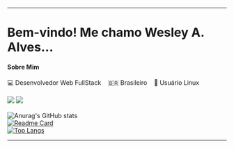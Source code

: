 <!--
**devalvez/devalvez** is a ✨ _special_ ✨ repository because its `README.md` (this file) appears on your GitHub profile.

Here are some ideas to get you started:

- 🔭 I’m currently working on ...
- 🌱 I’m currently learning ...
- 👯 I’m looking to collaborate on ...
- 🤔 I’m looking for help with ...
- 💬 Ask me about ...
- 📫 How to reach me: ...
- 😄 Pronouns: ...
- ⚡ Fun fact: ...
-->

----------------------------------------------------------------------------

# Bem-vindo! Me chamo Wesley A. Alves...
#### Sobre Mim ####
💻 Desenvolvedor Web FullStack &nbsp;&nbsp; 🇧🇷 Brasileiro &nbsp;&nbsp; 🐧 Usuário Linux <br />
<br />
[<img src="https://img.shields.io/badge/twitter-%231DA1F2.svg?&style=for-the-badge&logo=twitter&logoColor=white" />](hhttps://twitter.com/WesleyAAlves1)
[<img src = "https://img.shields.io/badge/instagram-%23E4405F.svg?&style=for-the-badge&logo=instagram&logoColor=white">](https://www.instagram.com/wesleyaalvez)
<br /><br />
![Anurag's GitHub stats](https://github-readme-stats.vercel.app/api?username=devalvez&show_icons=true&count_private=true&theme=tokyonight&bg_color=white)
<br />
[![Readme Card](https://github-readme-stats.vercel.app/api/pin/?username=devalvez&repo=emacs-init)](https://github.com/anuraghazra/macs-init)
<br />
[![Top Langs](https://github-readme-stats.vercel.app/api/top-langs/?username=anuraghazra&langs_count=4&hide_title=true)](https://github.com/anuraghazra/github-readme-stats)

----------------------------------------------------------------------------------
